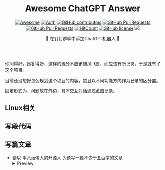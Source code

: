 <div align="center">
<h1>Awesome ChatGPT Answer</h1>

[![Awesome](https://awesome.re/badge.svg)](https://awesome.re)
[![Auth](https://img.shields.io/badge/Auth-eryajf-ff69b4)](https://github.com/eryajf)
[![GitHub contributors](https://img.shields.io/github/contributors/eryajf/awesome-chatgpt-answer)](https://github.com/eryajf/awesome-chatgpt-answer/graphs/contributors)
[![GitHub Pull Requests](https://img.shields.io/github/issues-pr/eryajf/awesome-chatgpt-answer)](https://github.com/eryajf/awesome-chatgpt-answer/pulls)
[![GitHub Pull Requests](https://img.shields.io/github/stars/eryajf/awesome-chatgpt-answer)](https://github.com/eryajf/awesome-chatgpt-answer/stargazers)
[![HitCount](https://views.whatilearened.today/views/github/eryajf/awesome-chatgpt-answer.svg)](https://github.com/eryajf/awesome-chatgpt-answer)
[![GitHub license](https://img.shields.io/github/license/eryajf/awesome-chatgpt-answer)](https://github.com/eryajf/awesome-chatgpt-answer/blob/main/LICENSE)
[![](https://img.shields.io/badge/Awesome-MyStarList-c780fa?logo=Awesome-Lists)](https://github.com/eryajf/awesome-stars-eryajf#readme)

<p> 🌉 在钉钉群聊中添加ChatGPT机器人 🌉</p>

<img src="https://camo.githubusercontent.com/82291b0fe831bfc6781e07fc5090cbd0a8b912bb8b8d4fec0696c881834f81ac/68747470733a2f2f70726f626f742e6d656469612f394575424971676170492e676966" width="800"  height="3">
</div><br>

你问得好，她答得妙，这样的缘分不应该随风飞逝，而应该有所记录，于是就有了这个项目。

目前还没想好怎么规划这个项目的内容，暂且以不同功能方向作为记录的区分罢。

固定形式为，问题放在外边，具体交互对话通过截图记录。

## Linux相关

## 写段代码

## 写篇文章

- 请以 平凡而伟大的开源人 为题写一篇不少于五百字的文章
  <details>
    <summary>Preview</summary>
    <img src="answers/001.png">
  </details>

